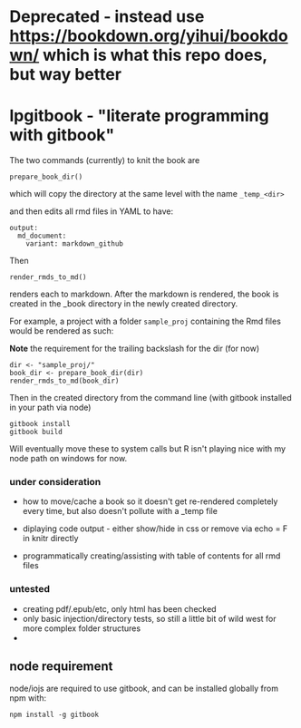 
# Deprecated - instead use https://bookdown.org/yihui/bookdown/ which is what this repo does, but way better


lpgitbook - "literate programming with gitbook"
=======

The two commands (currently) to knit the book are

```
prepare_book_dir()
```

which will copy the directory at the same level with the name `_temp_<dir>`

and then edits all rmd files in YAML to have:

```
output:
  md_document:
    variant: markdown_github
```

Then 

```
render_rmds_to_md()
```

renders each to markdown. After the markdown is rendered, the book is created in the _book directory in the newly created directory.

For example, a project with a folder `sample_proj` containing the Rmd files would be rendered as such:

**Note** the requirement for the trailing backslash for the dir (for now)

```
dir <- "sample_proj/"
book_dir <- prepare_book_dir(dir)
render_rmds_to_md(book_dir)
```

Then in the created directory from the command line (with gitbook installed in your path via node)

```
gitbook install
gitbook build
```

Will eventually move these to system calls but R isn't playing nice with my node path
on windows for now.

### under consideration

* how to move/cache a book so it doesn't get re-rendered completely every time, but also
doesn't pollute with a _temp file

* diplaying code output - either show/hide in css or remove via echo = F in knitr directly

* programmatically creating/assisting with table of contents for all rmd files

### untested

* creating pdf/.epub/etc, only html has been checked
* only basic injection/directory tests, so still a little bit of wild west for more complex folder structures
* 

## node requirement

node/iojs are required to use gitbook, and can be installed globally from npm with:

```
npm install -g gitbook
```

